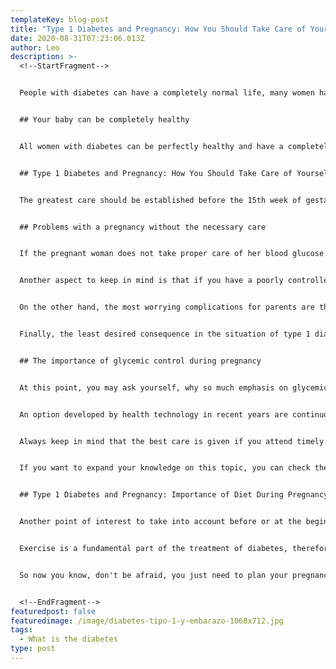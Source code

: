 ```yaml
---
templateKey: blog-post
title: "Type 1 Diabetes and Pregnancy: How You Should Take Care of Yourself"
date: 2020-08-31T07:23:06.013Z
author: Leo
description: >-
  <!--StartFragment-->


  People with diabetes can have a completely normal life, many women have consulted us on the subject of pregnancy when they have diabetes, especially [type 1 diabetes](https://dediabetes.com/que-es-la-diabetes-mellitus-tipo-i/) . Some frequently asked questions are Can I come out in a state with diabetes? Will I pass diabetes to my child? Will there be any complications in the pregnancy? And to respond to these and many other concerns we develop this post.


  ## Your baby can be completely healthy


  All women with diabetes can be perfectly healthy and have a completely healthy child. Scientific evidence indicates that having diabetes does not make the process of being able to get pregnant more difficult, which does manifest is that it only requires optimal control of blood sugar or glycemia before and during pregnancy.


  ## Type 1 Diabetes and Pregnancy: How You Should Take Care of Yourself


  The greatest care should be established before the 15th week of gestation since in this way complications, congenital abnormalities (because most of the organs are formed in the first weeks of gestation) are avoided and the risk of death of both of them.


  ## Problems with a pregnancy without the necessary care


  If the pregnant woman does not take proper care of her blood glucose levels, it is common for her to give birth to a macrosomic baby, that is, it is very large and heavy because it was “overfed” by so much glucose in the blood. Although this child is born without complications, due to the fact that it was macrosomic, it is already at greater risk of developing diabetes and other chronic diseases when it reaches adulthood.


  Another aspect to keep in mind is that if you have a poorly controlled pregnancy in terms of blood glucose, especially in the last weeks of gestation, you are more likely to require a cesarean section to deliver your baby.


  On the other hand, the most worrying complications for parents are the birth of premature children, that is, before the term of pregnancy, which becomes more likely as blood sugar increases, and worries because these premature children frequently present problems breathing, to see, also an inadequate process of digestion, in the function of the heart, etc. That makes them more vulnerable.


  Finally, the least desired consequence in the situation of type 1 diabetes and pregnancy is spontaneous abortion, which usually occurs before 20 weeks of gestation.


  ## The importance of glycemic control during pregnancy


  At this point, you may ask yourself, why so much emphasis on glycemic control? Good because during pregnancy it has been proven that it is a bit more difficult to keep blood sugar levels under control; This is due to changes in "the effect" of insulin in your body, or changes in its absorption and metabolism, all this causes it to be a little more complex to establish an adequate adjustment of insulin doses, especially in the last weeks of pregnancy.


  An option developed by health technology in recent years are continuous monitoring systems, with which you can see blood sugar concentrations in real time, keeping them away from hyper or hypoglycemia and therefore having better blood sugar values. glycated hemoglobin (HbA1c) and helping pregnant women keep their values ​​within the recommended range for about 3 more hours each day.


  Always keep in mind that the best care is given if you attend timely with your treating doctors, it is common that during this stage you require more frequent visits to the doctor, but it is for your health and that of your baby. Prenatal checkups and adjustments in your insulin levels are essential for you to have a healthy baby.


  If you want to expand your knowledge on this topic, you can check the [CDC page](https://www.cdc.gov/pregnancy/spanish/diabetes-types.html)


  ## Type 1 Diabetes and Pregnancy: Importance of Diet During Pregnancy


  Another point of interest to take into account before or at the beginning of pregnancy is the consumption of essential nutrients in the pregnant woman. We refer to an adequate consumption of proteins, essential fats (especially [omega 3 fatty acids](https://dediabetes.com/cuanto-es-el-nivel-normal-de-glucosa/) ), vitamins such as folic acid and vitamin B12, as well as essential minerals such as iron and calcium. Most are achieved through a good diet, a Nutritionist-Dietitian could help you achieve this goal, you can even consult a specialist whether or not you need a supplement or nutritional supplement. Additionally, you should avoid the consumption of alcohol, cigarettes and other drugs as much as possible during this stage.


  Exercise is a fundamental part of the treatment of diabetes, therefore you must keep it present during a situation of type 1 diabetes and pregnancy. Generally, maintaining a good level of physical activity during pregnancy helps control blood glucose and keep you in shape after pregnancy. Walks of at least 30 minutes at least 5 times a week are a good place to start.


  So now you know, don't be afraid, you just need to plan your pregnancy, consult with your doctors, prepare to live the experience and receive your baby with the greatest joy.


  <!--EndFragment-->
featuredpost: false
featuredimage: /image/diabetes-tipo-1-y-embarazo-1068x712.jpg
tags:
  - What is the diabetes
type: post
---
```

